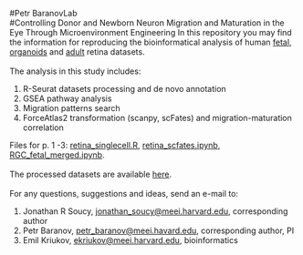 #Petr BaranovLab <br />
#Controlling Donor and Newborn Neuron Migration and Maturation in the Eye Through Microenvironment Engineering
In this repository you may find the information for reproducing the bioinformatical analysis of human [fetal, organoids](https://www.ncbi.nlm.nih.gov/geo/query/acc.cgi?acc=GSE142526) and [adult](https://www.ncbi.nlm.nih.gov/geo/query/acc.cgi?acc=GSE196235) retina datasets. <br />
<br />
The analysis in this study includes:
1. R-Seurat datasets processing and de novo annotation 
2. GSEA pathway analysis
3. Migration patterns search
4. ForceAtlas2 transformation (scanpy, scFates) and migration-maturation correlation

Files for p. 1 -3: [retina_singlecell.R](https://github.com/mcrewcow/BaranovLab/blob/main/retina_singlecell.R), [retina_scfates.ipynb](https://github.com/mcrewcow/BaranovLab/blob/main/retina_scfates_LRpairs%20(1).ipynb), [RGC_fetal_merged.ipynb](https://github.com/mcrewcow/BaranovLab/blob/main/RGC_fetal_merged.ipynb). <br />
<br />
The processed datasets are available [here](https://www.dropbox.com/sh/vf83rjvcf12y8l9/AAD6iuWH6RuscZgzpLb4ai7ya?dl=0). <br />
<br />
For any questions, suggestions and ideas, send an e-mail to:
1. Jonathan R Soucy, jonathan_soucy@meei.harvard.edu, corresponding author
2. Petr Baranov, petr_baranov@meei.havard.edu, corresponding author, PI
3. Emil Kriukov, ekriukov@meei.harvard.edu, bioinformatics
